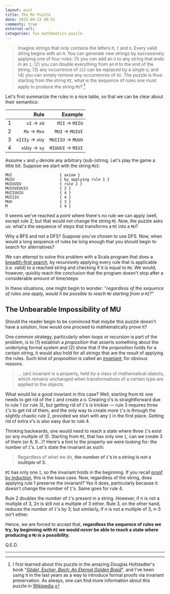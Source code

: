 ```yaml
---
layout: post
title: The Mu Puzzle
date: 2015-09-22 00:51
comments: true
external-url:
categories: fun mathematics puzzle
---
```


> Imagine strings that only contains the letters `M`, `I` and `U`. Every valid string begins with an `M`. You can generate new strings by successively applying one of four rules: (1) you can add an `U` to any string that ends in an `I`; (2) you can double everything from an `M` to the end of the string; (3) any occurrence of `III` can be replaced by a single `U`; and (4) you can simply remove any occurrences of `UU`. The puzzle is thus: starting from the string `MI`, what is the sequence of rules one must apply to produce the string `MU`? [^1]

Let's first summarize the rules in a nice table, so that we can be clear about their semantics:

|   | Rule            |          Example     |
|:-:|----------------:|---------------------:|  
| 1 | `xI` → `xU`     | `MII` → `MIIU`       |
| 2 | `Mx` → `Mxx`    | `MUI` → `MUIUI`      |
| 3 | `xIIIy` → `xUy` | `MUIIIU` → `MUUU`    |
| 4 | `xUUy` → `xy`   | `MIUUUI` → `MIUI`    |

Assume `x` and `y` denote any arbitrary (sub-)string. Let's play the game a little bit. Suppose we start with the string `MUI`:

    MUI                     { axiom }
    MUIU                    { by applying rule 1 }
    MUIUUIU                 { rule 2 }
    MUIUUIUUIU              { 2 }
    MUIIUUIU                { 4 }
    MUIIIU                  { 4 }
    MUU                     { 3 }
    M                       { 4 }

It seems we've reached a point where there's no rule we can apply (well, except rule 2, but that would not change the string `M`). Now, the puzzle asks us: what's the sequence of steps that transforms a `MI` into a `MU`?

<div class="sidenote" markdown="1">
Why a BFS and not a DFS? Suppose you've chosen to use DFS. Now, when would a long sequence of rules be long enough that you should begin to search for alternatives?
</div>

We can attempt to solve this problem with a Scala program that does a [breadth-first search](https://en.wikipedia.org/wiki/Breadth-first_search), by recursively applying every rule that is applicable (*i.e.* valid) to a reached string and checking if it is equal to `MU`. We would, however, quickly reach the conclusion that the program doesn't stop after a considerable amount of time/steps

In these situations, one might begin to wonder: "*regardless of the sequence of rules one apply, would it be possible to reach `MU` starting from a `MI`?*"

## The Unbearable Impossibility of MU

Should the reader begin to be convinced that *maybe* this puzzle doesn't have a solution, how would one proceed to mathematically prove it?

One common strategy, particularly when *loops* or *recursion* is part of the problem, is to (1) establish a *proposition* that asserts something about the underlying formal system and (2) show that if the *proposition* holds for a certain string, it would also hold for all strings that are the result of applying the rules. Such kind of *proposition* is called an [*invariant*](https://en.wikipedia.org/wiki/Invariant_(computer_science)), for obvious reasons.

> ... (an) invariant is a property, held by a class of mathematical objects, which remains unchanged when transformations of a certain type are applied to the objects.

What would be a good invariant in this case? Well, starting from `MI` one needs to get rid of the `I` and create a `U`. Creating `U`'s is straightforward due to rule 1 (or rule 3), but getting rid of `I`'s is trickier — rule 3 requires three `I`'s to get rid of them, and the only way to create more `I`'s is through the slightly chaotic rule 2, provided we start with any `I` in the first place. Getting rid of extra `U`'s is also easy due to rule 4.

Thinking backwards, one would need to reach a state where three `I`'s exist (or any multiple of 3). Starting from `MI`, that has only one `I`, can we create 3 of them (or 6, 9...)? Here's a hint to the property we were looking for: the number of `I`'s. Let's state the invariant as such:

> Regardless of what we do, **the number of `I`'s in a string is not a multiple of 3.**

`MI` has only one `I`, so the invariant holds in the beginning. If you recall [proof by induction](/fun/mathematics/2013/02/19/all-gambozinos-are-white.html), this is the base case. Now, regardless of the string, does applying rule 1 preserve the invariant? Yes it does, particularly because it doesn't change the number of `I`'s. Same goes for rule 4.

Rule 2 doubles the number of `I`'s present in a string. However, if $n$ is not a multiple of 3, 2$n$ is still not a multiple of 3 either. Rule 3, on the other hand, reduces the number of `I`'s by 3; but similarly, if $n$ is not a multiple of 3, $n$-3 isn't either.

Hence, we are forced to accept that, **regardless the sequence of rules we try, by beginning with `MI` we would _never_ be able to reach a state where producing a `MU` is a possibility.**

Q.E.D.

---

[^1]: I first learned about this puzzle in the amazing Douglas Hofstadter's book "[*Gödel, Escher, Bach: An Eternal Golden Braid*](https://en.wikipedia.org/wiki/G%C3%B6del,_Escher,_Bach)", and I've been using it in the last years as a way to introduce formal proofs via invariant preservation. As always, one can find more information about this puzzle in [Wikipedia](https://en.wikipedia.org/wiki/MU_puzzle).
